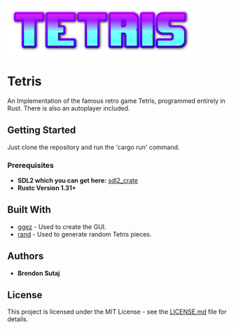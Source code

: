 ![alt text](https://github.com/BrendonSutaj/Tetris_Rust/blob/master/resources/tetris.png "Tetris")

# Tetris

An Implementation of the famous retro game Tetris, programmed entirely in Rust.
There is also an autoplayer included.


## Getting Started

Just clone the repository and run the 'cargo run' command.


### Prerequisites

  * **SDL2 which you can get here:** [sdl2_crate](https://github.com/Rust-SDL2/rust-sdl2#user-content-requirements "SDL2 Crate")
  * **Rustc Version 1.31+**


## Built With

* [ggez](https://github.com/ggez/ggez) - Used to create the GUI.
* [rand](https://github.com/rust-random/rand) - Used to generate random Tetris pieces.

## Authors

* **Brendon Sutaj** 

## License

This project is licensed under the MIT License - see the [LICENSE.md](LICENSE.md) file for details.
